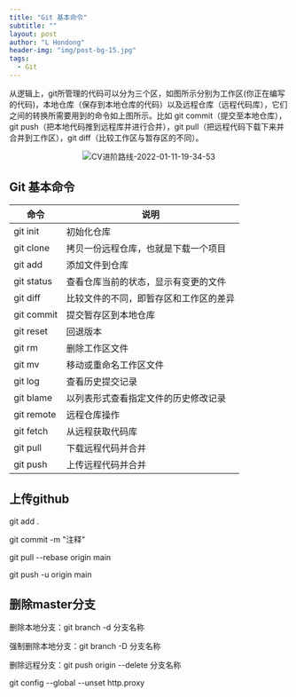 ```yaml
---
title: "Git 基本命令"
subtitle: ""
layout: post
author: "L Hondong"
header-img: "img/post-bg-15.jpg"
tags:
  - Git
---
```


从逻辑上，git所管理的代码可以分为三个区，如图所示分别为工作区(你正在编写的代码)，本地仓库（保存到本地仓库的代码）以及远程仓库（远程代码库），它们之间的转换所需要用到的命令如上图所示。比如 git commit（提交至本地仓库），git push（把本地代码推到远程库并进行合并），git pull（把远程代码下载下来并合并到工作区），git diff（比较工作区与暂存区的不同）。

<div align=center><img src="/Assets/Images/CV进阶路线-2022-01-11-19-34-53.png" alt="CV进阶路线-2022-01-11-19-34-53" style="zoom:100%;" /></div>

## Git 基本命令

|命令|说明|
|---|---|
|git init|初始化仓库|
|git clone|拷贝一份远程仓库，也就是下载一个项目|
|git add|添加文件到仓库|
|git status|查看仓库当前的状态，显示有变更的文件|
|git diff|比较文件的不同，即暂存区和工作区的差异|
|git commit|提交暂存区到本地仓库|
|git reset|回退版本|
|git rm|删除工作区文件|
|git mv|移动或重命名工作区文件|
|git log|查看历史提交记录|
|git blame <file>|以列表形式查看指定文件的历史修改记录|
|git remote|远程仓库操作|
|git fetch|从远程获取代码库|
|git pull|下载远程代码并合并|
|git push|上传远程代码并合并|

## 上传github

git add .

git commit -m "注释"

git pull --rebase origin main

git push -u origin main

## 删除master分支

删除本地分支：git branch -d 分支名称

强制删除本地分支：git branch -D 分支名称

删除远程分支：git push origin --delete 分支名称

git config --global --unset http.proxy
